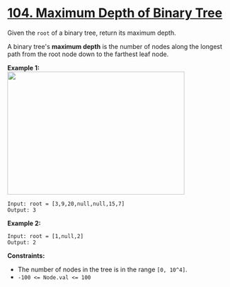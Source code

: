 # [104. Maximum Depth of Binary Tree](https://leetcode.com/problems/maximum-depth-of-binary-tree/)

Given the `root` of a binary tree, return its maximum depth.

A binary tree's **maximum depth** is the number of nodes along the longest path from the root node down to the farthest leaf node.

**Example 1:** 
<br>
<img alt="" src="https://assets.leetcode.com/uploads/2020/11/26/tmp-tree.jpg" style="width: 400px; height: 277px;">

```
Input: root = [3,9,20,null,null,15,7]
Output: 3
```

**Example 2:** 

```
Input: root = [1,null,2]
Output: 2
```

**Constraints:** 

- The number of nodes in the tree is in the range `[0, 10^4]`.
- `-100 <= Node.val <= 100`